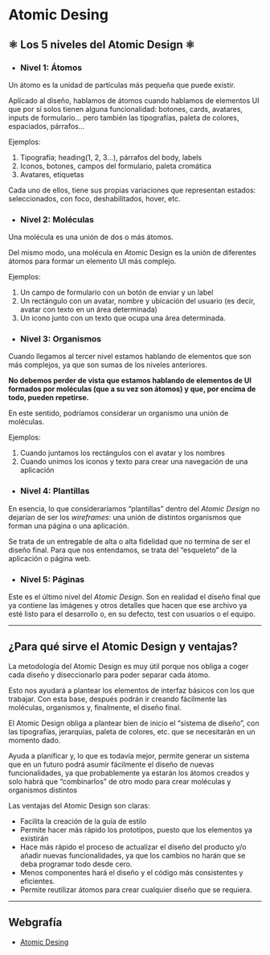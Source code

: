 # **Atomic Desing**

## **⚛️ Los 5 niveles del Atomic Design ⚛️**

- ### Nivel 1: **Átomos**

Un átomo es la unidad de partículas más pequeña que puede existir.

Aplicado al diseño, hablamos de átomos cuando hablamos de elementos UI que por sí solos tienen alguna funcionalidad: botones, cards, avatares, inputs de formulario… pero también las tipografías, paleta de colores, espaciados, párrafos…

Ejemplos:
1. Tipografía; heading(1, 2, 3...), párrafos del body, labels <br>
2. Iconos, botones, campos del formulario, paleta cromática <br>
3. Avatares, etiquetas

Cada uno de ellos, tiene sus propias variaciones que representan estados: seleccionados, con foco, deshabilitados, hover, etc.

- ### Nivel 2: **Moléculas**

Una molécula es una unión de dos o más átomos.

Del mismo modo, una molécula en Atomic Design es la unión de diferentes átomos para formar un elemento UI más complejo.

Ejemplos:
1. Un campo de formulario con un botón de enviar y un label <br>
2. Un rectángulo con un avatar, nombre y ubicación del usuario (es decir, avatar con texto en un área determinada) <br>
3. Un icono junto con un texto que ocupa una área determinada.

- ### Nivel 3: **Organismos**

Cuando llegamos al tercer nivel estamos hablando de elementos que son más complejos, ya que son sumas de los niveles anteriores.

**No debemos perder de vista que estamos hablando de elementos de UI formados por moléculas (que a su vez son átomos) y que, por encima de todo, pueden repetirse.**

En este sentido, podríamos considerar un organismo una unión de moléculas. 

Ejemplos:
1. Cuando juntamos los rectángulos con el avatar y los nombres
2. Cuando unimos los iconos y texto para crear una navegación de una aplicación

- ### Nivel 4: **Plantillas**

En esencia, lo que consideraríamos “plantillas” dentro del *Atomic Design* no dejarían de ser los *wireframes*: una unión de distintos organismos que forman una página o una aplicación.

Se trata de un entregable de alta o alta fidelidad que no termina de ser el diseño final. Para que nos entendamos, se trata del “esqueleto” de la aplicación o página web.

- ### Nivel 5: **Páginas**

Este es el último nivel del *Atomic Design*. Son en realidad el diseño final que ya contiene las imágenes y otros detalles que hacen que ese archivo ya esté listo para el desarrollo o, en su defecto, test con usuarios o el equipo.

<hr>

## ¿Para qué sirve el Atomic Design y ventajas?

La metodología del Atomic Design es muy útil porque nos obliga a coger cada diseño y diseccionarlo para poder separar cada átomo.

Esto nos ayudará a plantear los elementos de interfaz básicos con los que trabajar. Con esta base, después podrán ir creando fácilmente las moléculas, organismos y, finalmente, el diseño final.

El Atomic Design obliga a plantear bien de inicio el “sistema de diseño”, con las tipografías, jerarquías, paleta de colores, etc. que se necesitarán en un momento dado.

Ayuda a planificar y, lo que es todavía mejor, permite generar un sistema que en un futuro podrá asumir fácilmente el diseño de nuevas funcionalidades, ya que probablemente ya estarán los átomos creados y solo habrá que “combinarlos” de otro modo para crear moléculas y organismos distintos

Las ventajas del Atomic Design son claras:

- Facilita la creación de la guía de estilo
- Permite hacer más rápido los prototipos, puesto que los elementos ya existirán
- Hace más rápido el proceso de actualizar el diseño del producto y/o añadir nuevas funcionalidades, ya que los cambios no harán que se deba programar todo desde cero.
- Menos componentes hará el diseño y el código más consistentes y eficientes.
- Permite reutilizar átomos para crear cualquier diseño que se requiera.

<hr>

## Webgrafía
- [Atomic Desing](https://www.uifrommars.com/atomic-design-ventajas/)